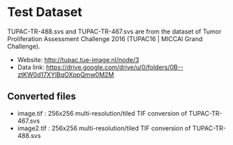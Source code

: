 
# Test Dataset

TUPAC-TR-488.svs and TUPAC-TR-467.svs are from the dataset
of Tumor Proliferation Assessment Challenge 2016 (TUPAC16 | MICCAI Grand Challenge).

- Website: http://tupac.tue-image.nl/node/3
- Data link: https://drive.google.com/drive/u/0/folders/0B--ztKW0d17XYlBqOXppQmw0M2M

## Converted files

- image.tif : 256x256 multi-resolution/tiled TIF conversion of TUPAC-TR-467.svs
- image2.tif : 256x256 multi-resolution/tiled TIF conversion of TUPAC-TR-488.svs
